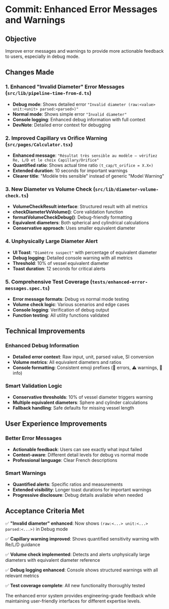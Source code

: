 # Commit: Enhanced Error Messages and Warnings

## Objective
Improve error messages and warnings to provide more actionable feedback to users, especially in debug mode.

## Changes Made

### 1. Enhanced "Invalid Diameter" Error Messages (`src/lib/pipeline-time-from-d.ts`)
- **Debug mode**: Shows detailed error `"Invalid diameter (raw:<value> unit:<unit> parsed:<parsed>)"`
- **Normal mode**: Shows simple error `"Invalid diameter"`
- **Console logging**: Enhanced debug information with full context
- **DevNote**: Detailed error context for debugging

### 2. Improved Capillary vs Orifice Warning (`src/pages/Calculator.tsx`)
- **Enhanced message**: `"Résultat très sensible au modèle — vérifiez Re, L/D et le choix Capillary/Orifice"`
- **Quantified ratio**: Shows actual time ratio `(t_cap/t_orifice = X.X×)`
- **Extended duration**: 10 seconds for important warnings
- **Clearer title**: "Modèle très sensible" instead of generic "Model Warning"

### 3. New Diameter vs Volume Check (`src/lib/diameter-volume-check.ts`)
- **VolumeCheckResult interface**: Structured result with all metrics
- **checkDiameterVsVolume()**: Core validation function
- **formatVolumeCheckDebug()**: Debug-friendly formatting
- **Equivalent diameters**: Both spherical and cylindrical calculations
- **Conservative approach**: Uses smaller equivalent diameter

### 4. Unphysically Large Diameter Alert
- **UI Toast**: `"Diamètre suspect"` with percentage of equivalent diameter
- **Debug logging**: Detailed console warning with all metrics
- **Threshold**: 10% of vessel equivalent diameter
- **Toast duration**: 12 seconds for critical alerts

### 5. Comprehensive Test Coverage (`tests/enhanced-error-messages.spec.ts`)
- **Error message formats**: Debug vs normal mode testing
- **Volume check logic**: Various scenarios and edge cases
- **Console logging**: Verification of debug output
- **Function testing**: All utility functions validated

## Technical Improvements

### Enhanced Debug Information
- **Detailed error context**: Raw input, unit, parsed value, SI conversion
- **Volume metrics**: All equivalent diameters and ratios
- **Console formatting**: Consistent emoji prefixes (🔴 errors, ⚠️ warnings, 🔵 info)

### Smart Validation Logic
- **Conservative thresholds**: 10% of vessel diameter triggers warning
- **Multiple equivalent diameters**: Sphere and cylinder calculations
- **Fallback handling**: Safe defaults for missing vessel length

## User Experience Improvements

### Better Error Messages
- **Actionable feedback**: Users can see exactly what input failed
- **Context-aware**: Different detail levels for debug vs normal mode
- **Professional language**: Clear French descriptions

### Smart Warnings
- **Quantified alerts**: Specific ratios and measurements
- **Extended visibility**: Longer toast durations for important warnings
- **Progressive disclosure**: Debug details available when needed

## Acceptance Criteria Met

✅ **"Invalid diameter" enhanced**: Now shows `(raw:<...> unit:<...> parsed:<...>)` in Debug mode

✅ **Capillary warning improved**: Shows quantified sensitivity warning with Re/L/D guidance

✅ **Volume check implemented**: Detects and alerts unphysically large diameters with equivalent diameter reference

✅ **Debug logging enhanced**: Console shows structured warnings with all relevant metrics

✅ **Test coverage complete**: All new functionality thoroughly tested

The enhanced error system provides engineering-grade feedback while maintaining user-friendly interfaces for different expertise levels.
